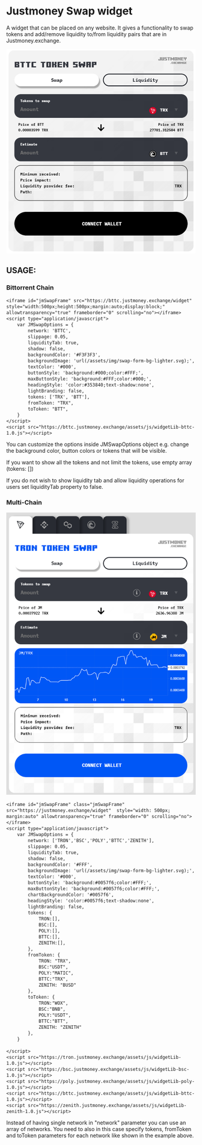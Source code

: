 # Justmoney Swap widget 

A widget that can be placed on any website. It gives a functionality 
to swap tokens and add/remove liquidity to/from liquidity pairs that are in Justmoney.exchange.


![Widget sample](widget-sample.png)

## USAGE:

### Bittorrent Chain

```
<iframe id="jmSwapFrame" src="https://bttc.justmoney.exchange/widget" style="width:500px;height:500px;margin:auto;display:block;" allowtransparency="true" frameborder="0" scrolling="no"></iframe>
<script type="application/javascript">
    var JMSwapOptions = {
        network: 'BTTC',
        slippage: 0.05,
        liquidityTab: true,
        shadow: false,
        backgroundColor: '#F3F3F3',
        backgroundImage: 'url(/assets/img/swap-form-bg-lighter.svg);',
        textColor: '#000',
        buttonStyle: 'background:#000;color:#FFF;',
        maxButtonStyle: 'background:#FFF;color:#000;',
        headingStyle: 'color:#353840;text-shadow:none',
        lightBranding: false,
        tokens: ['TRX', 'BTT'],
        fromToken: "TRX",
        toToken: "BTT",
    }
</script>
<script src="https://bttc.justmoney.exchange/assets/js/widgetLib-bttc-1.0.js"></script>
```

You can customize the options inside JMSwapOptions object e.g. change the background color, button colors or
tokens that will be visible.

If you want to show all the tokens and not limit the tokens, use empty array (tokens: [])

If you do not wish to show liquidity tab and allow liquidity operations for users set liquidityTab property to false.


### Multi-Chain

![Widget sample](widget-sample-multi.png)

```
<iframe id="jmSwapFrame" class="jmSwapFrame" src="https://justmoney.exchange/widget"  style="width: 500px; margin:auto" allowtransparency="true" frameborder="0" scrolling="no"></iframe>
<script type="application/javascript">
    var JMSwapOptions = {
        network: ['TRON','BSC','POLY','BTTC','ZENITH'],
        slippage: 0.05,
        liquidityTab: true,
        shadow: false,
        backgroundColor: '#FFF',
        backgroundImage: 'url(/assets/img/swap-form-bg-lighter.svg);',
        textColor: '#000',
        buttonStyle: 'background:#0057f6;color:#FFF;',
        maxButtonStyle: 'background:#0057f6;color:#FFF;',
        chartBackgroundColor: '#0057f6',
        headingStyle: 'color:#0057f6;text-shadow:none',
        lightBranding: false,
        tokens: {
            TRON:[],
            BSC:[],
            POLY:[],
            BTTC:[],
            ZENITH:[],
        },
        fromToken: {
            TRON: "TRX",
            BSC:"USDT",
            POLY:"MATIC",
            BTTC:"TRX",
            ZENITH: "BUSD"
        },
        toToken: {
            TRON:"WOX",
            BSC:"BNB",
            POLY:"USDT",
            BTTC:"BTT",
            ZENITH: "ZENITH"
        },
    }

</script>
<script src="https://tron.justmoney.exchange/assets/js/widgetLib-1.0.js"></script>
<script src="https://bsc.justmoney.exchange/assets/js/widgetLib-bsc-1.0.js"></script>
<script src="https://poly.justmoney.exchange/assets/js/widgetLib-poly-1.0.js"></script>
<script src="https://bttc.justmoney.exchange/assets/js/widgetLib-bttc-1.0.js"></script>
<script src="https://zenith.justmoney.exchange/assets/js/widgetLib-zenith-1.0.js"></script>
```


Instead of having single network in "network" parameter you can use an array of networks. You need to also in this
case specify tokens, fromToken and toToken parameters for each network like shown in the example above.